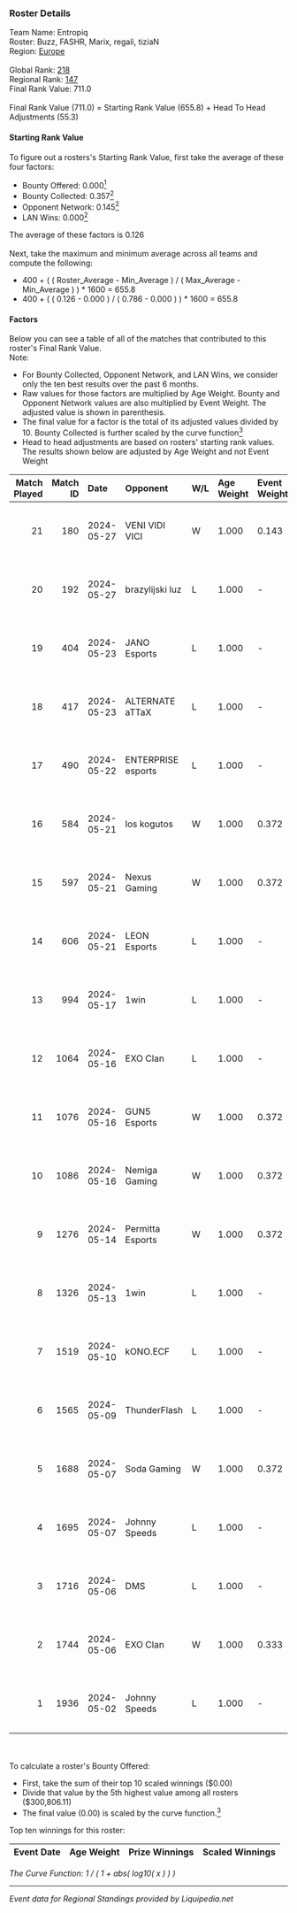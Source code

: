 ### Roster Details<br />
Team Name: Entropiq<br />
Roster: Buzz, FASHR, Marix, regali, tiziaN<br />
Region: [Europe]( ../standings_europe.md)<br />
<br />
Global Rank: [218](../standings_global.md)<br />
Regional Rank: [147]( ../standings_europe.md)<br />
Final Rank Value:  711.0<br />
<br />
Final Rank Value (711.0) = Starting Rank Value (655.8) + Head To Head Adjustments (55.3)<br />

#### Starting Rank Value<br />
To figure out a rosters's Starting Rank Value, first take the average of these four factors:<br />
- Bounty Offered: 0.000[<sup>1</sup>](#table2)
- Bounty Collected: 0.357[<sup>2</sup>](#table1)
- Opponent Network: 0.145[<sup>2</sup>](#table1)
- LAN Wins: 0.000[<sup>2</sup>](#table1)

The average of these factors is 0.126<br />
<br />
Next, take the maximum and minimum average across all teams and compute the following:<br />
- 400 + ( ( Roster_Average - Min_Average ) / ( Max_Average - Min_Average ) ) * 1600 = 655.8
- 400 + ( ( 0.126 - 0.000 ) / ( 0.786 - 0.000 ) ) * 1600 = 655.8


#### Factors<br />
Below you can see a table of all of the matches that contributed to this roster's Final Rank Value.<br />
Note:<br />

- For Bounty Collected, Opponent Network, and LAN Wins, we consider only the ten best results over the past 6 months.
- Raw values for those factors are multiplied by Age Weight. Bounty and Opponent Network values are also multiplied by Event Weight. The adjusted value is shown in parenthesis.
- The final value for a factor is the total of its adjusted values divided by 10. Bounty Collected is further scaled by the curve function[<sup>3</sup>](#curveFunction)
- Head to head adjustments are based on rosters' starting rank values. The results shown below are adjusted by Age Weight and not Event Weight
<span id="table1"></span><br />


| Match Played | Match ID | Date       | Opponent           | W/L | Age Weight | Event Weight | Bounty Collected | Opponent Network | LAN Wins  | H2H Adj. | Roster                             |
| -: | -: | :- | :- | :- | :- | :- | :- | :- | :- | -: | :- |
|           21 |      180 | 2024-05-27 | VENI VIDI VICI     | W   | 1.000      | 0.143        | 0.001 (0.000)    | 0.075 (0.011)    | 0 (0.000) |    11.79 | Buzz, FASHR, Marix, regali, tiziaN |
|           20 |      192 | 2024-05-27 | brazylijski luz    | L   | 1.000      | -            | -                | -                | -         |    -9.19 | Buzz, FASHR, Marix, regali, tiziaN |
|           19 |      404 | 2024-05-23 | JANO Esports       | L   | 1.000      | -            | -                | -                | -         |   -15.51 | Buzz, FASHR, Marix, regali, tiziaN |
|           18 |      417 | 2024-05-23 | ALTERNATE aTTaX    | L   | 1.000      | -            | -                | -                | -         |    -9.06 | Buzz, FASHR, Marix, regali, tiziaN |
|           17 |      490 | 2024-05-22 | ENTERPRISE esports | L   | 1.000      | -            | -                | -                | -         |   -10.22 | Buzz, FASHR, Marix, regali, tiziaN |
|           16 |      584 | 2024-05-21 | los kogutos        | W   | 1.000      | 0.372        | 0.007 (0.002)    | 0.299 (0.111)    | 0 (0.000) |    21.41 | Buzz, FASHR, Marix, regali, tiziaN |
|           15 |      597 | 2024-05-21 | Nexus Gaming       | W   | 1.000      | 0.372        | 0.014 (0.005)    | 0.825 (0.307)    | 0 (0.000) |    21.73 | Buzz, FASHR, Marix, regali, tiziaN |
|           14 |      606 | 2024-05-21 | LEON Esports       | L   | 1.000      | -            | -                | -                | -         |   -14.65 | Buzz, FASHR, Marix, regali, tiziaN |
|           13 |      994 | 2024-05-17 | 1win               | L   | 1.000      | -            | -                | -                | -         |    -4.78 | Buzz, FASHR, Marix, regali, tiziaN |
|           12 |     1064 | 2024-05-16 | EXO Clan           | L   | 1.000      | -            | -                | -                | -         |   -10.56 | Buzz, FASHR, Marix, regali, tiziaN |
|           11 |     1076 | 2024-05-16 | GUN5 Esports       | W   | 1.000      | 0.372        | 0.000 (0.000)    | 0.326 (0.121)    | 0 (0.000) |    17.16 | Buzz, FASHR, Marix, regali, tiziaN |
|           10 |     1086 | 2024-05-16 | Nemiga Gaming      | W   | 1.000      | 0.372        | 0.366 (0.136)    | 0.830 (0.309)    | 0 (0.000) |    28.91 | Buzz, FASHR, Marix, regali, tiziaN |
|            9 |     1276 | 2024-05-14 | Permitta Esports   | W   | 1.000      | 0.372        | 0.029 (0.011)    | 1.000 (0.372)    | 0 (0.000) |    23.10 | Buzz, FASHR, Marix, regali, tiziaN |
|            8 |     1326 | 2024-05-13 | 1win               | L   | 1.000      | -            | -                | -                | -         |    -3.92 | Buzz, FASHR, Marix, regali, tiziaN |
|            7 |     1519 | 2024-05-10 | kONO.ECF           | L   | 1.000      | -            | -                | -                | -         |    -6.20 | Buzz, FASHR, Marix, regali, tiziaN |
|            6 |     1565 | 2024-05-09 | ThunderFlash       | L   | 1.000      | -            | -                | -                | -         |    -7.35 | Buzz, FASHR, Marix, regali, tiziaN |
|            5 |     1688 | 2024-05-07 | Soda Gaming        | W   | 1.000      | 0.372        | 0.000 (0.000)    | 0.134 (0.050)    | 0 (0.000) |    12.73 | Buzz, FASHR, Marix, regali, tiziaN |
|            4 |     1695 | 2024-05-07 | Johnny Speeds      | L   | 1.000      | -            | -                | -                | -         |    -3.82 | Buzz, FASHR, Marix, regali, tiziaN |
|            3 |     1716 | 2024-05-06 | DMS                | L   | 1.000      | -            | -                | -                | -         |    -8.97 | Buzz, FASHR, Marix, regali, tiziaN |
|            2 |     1744 | 2024-05-06 | EXO Clan           | W   | 1.000      | 0.333        | 0.013 (0.004)    | 0.510 (0.170)    | 0 (0.000) |    26.14 | Buzz, FASHR, Marix, regali, tiziaN |
|            1 |     1936 | 2024-05-02 | Johnny Speeds      | L   | 1.000      | -            | -                | -                | -         |    -3.49 | Buzz, FASHR, Marix, regali, tiziaN |

<br />
<span id="table2"></span><br />
To calculate a roster's Bounty Offered:<br />

- First, take the sum of their top 10 scaled winnings ($0.00)
- Divide that value by the 5th highest value among all rosters ($300,806.11)
- The final value (0.00) is scaled by the curve function.[<sup>3</sup>](#curveFunction)

Top ten winnings for this roster:<br />

| Event Date | Age Weight | Prize Winnings | Scaled Winnings |
| :- | -: | :- | :- |


<span id="curveFunction"></span>_The Curve Function: 1 / ( 1 + abs( log10( x ) ) )_<br />

---
_Event data for Regional Standings provided by Liquipedia.net_<br />
